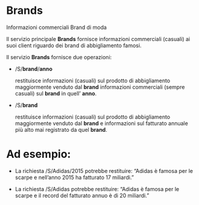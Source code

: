 # Brands

Informazioni commerciali Brand di moda

Il servizio principale **Brands** fornisce informazioni commerciali (casuali) ai suoi client riguardo dei brand di abbigliamento famosi. 

Il servizio **Brands** fornisce due operazioni:
    
*   /S/**brand**/**anno** 
    
    restituisce informazioni (casuali) sul prodotto di abbigliamento maggiormente venduto dal **brand** informazioni commerciali (sempre casuali) sul **brand** in quell’ **anno**.

*   /S/**brand** 
    
    restituisce informazioni (casuali) sul prodotto di abbigliamento maggiormente venduto dal **brand** e informazioni sul fatturato annuale più alto mai registrato da quel **brand**.

# Ad esempio:

* La richiesta /S/Adidas/2015 potrebbe restituire: “Adidas è famosa per le scarpe e nell’anno 2015 ha fatturato 17 miliardi.”

* La richiesta /S/Adidas potrebbe restituire: “Adidas è famosa per le scarpe e il record del fatturato annuo è di 20 miliardi.”
